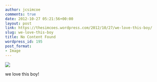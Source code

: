 ```yaml
---
author: jcsimcoe
comments: true
date: 2012-10-27 05:21:56+00:00
layout: post
link: https://thesimcoes.wordpress.com/2012/10/27/we-love-this-boy/
slug: we-love-this-boy
title: No Content Found
wordpress_id: 195
post_format:
- Image
---
```


![](https://thesimcoes.files.wordpress.com/2012/10/tumblr_mcjdkl5eek1qbwpqvo1_1280.jpg)

we love this boy!
